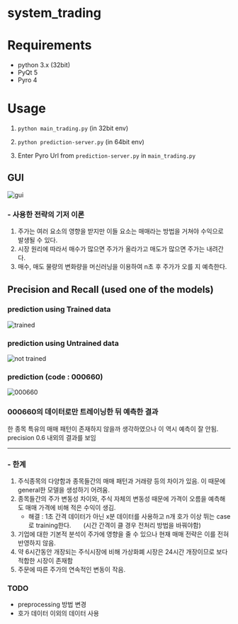 
# system_trading

# Requirements
- python 3.x (32bit)
- PyQt 5
- Pyro 4

# Usage
1. <code>python main_trading.py</code> (in 32bit env)
2. <p><code>python prediction-server.py</code> (in 64bit env)</p>
3. Enter Pyro Url from <code>prediction-server.py</code> in <code>main_trading.py</code>



## GUI
![gui](https://user-images.githubusercontent.com/24665474/33056999-e8a92ae2-cecb-11e7-8412-76fa47777dc5.PNG)

### - 사용한 전략의 기저 이론
  1. 주가는 여러 요소의 영향을 받지만 이들 요소는 매매라는 방법을 거쳐야 수익으로 발생될 수 있다.
  2. 시장 원리에 따라서 매수가 많으면 주가가 올라가고 매도가 많으면 주가는 내려간다.
  3. 매수, 매도 물량의 변화량을 머신러닝을 이용하여 n초 후 주가가 오를 지 예측한다.

## Precision and Recall (used one of the models)
### prediction using Trained data
![trained](https://user-images.githubusercontent.com/24665474/33057014-fd36b0b0-cecb-11e7-9630-f4a4bf690a7f.png)
### prediction using Untrained data
![not trained](https://user-images.githubusercontent.com/24665474/33057025-06766832-cecc-11e7-87c2-f5c2abb26f29.png)
### prediction (code : 000660)
![000660](https://user-images.githubusercontent.com/24665474/33062137-93880f4a-cee1-11e7-8ad2-10308b9f3a4f.png)

### 000660의 데이터로만 트레이닝한 뒤 예측한 결과
한 종목 특유의 매매 패턴이 존재하지 않을까 생각하였으나
이 역시 예측이 잘 안됨. precision 0.6 내외의 결과를 보임

<hr>

### - 한계
1. 주식종목의 다양함과 종목들간의 매매 패턴과 거래량 등의 차이가 있음. 이 때문에 general한 모델을 생성하기 어려움.
2. 종목들간의 주가 변동성 차이와, 주식 자체의 변동성 때문에 가격이 오름을 예측해도 매매 가격에 비해 적은 수익이 생김.
    - 해결 : 1초 간격 데이터가 아닌 x분 데이터를 사용하고 n개 호가 이상 뛰는 case로 training한다.
            (시간 간격이 클 경우 전처리 방법을 바꿔야함)
3. 기업에 대한 기본적 분석이 주가에 영향을 줄 수 있으나 현재 매매 전략은 이를 전혀 반영하지 않음. 
4. 약 6시간동안 개장되는 주식시장에 비해 가상화폐 시장은 24시간 개장이므로 보다 적합한 시장이 존재함
5. 주문에 따른 주가의 연속적인 변동이 작음.

### TODO
- preprocessing 방법 변경
- 호가 데이터 이외의 데이터 사용
